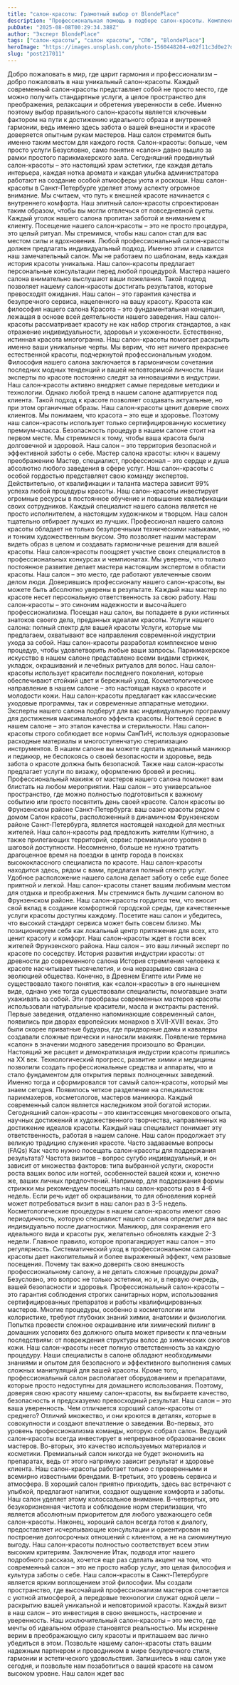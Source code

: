 ```yaml
---
title: "салон-красоты: Грамотный выбор от BlondePlace"
description: "Профессиональная помощь в подборе салон-красоты. Комплексное исследование рыночных предложений. Воспользуйтесь профессиональными советами наших специалистов"
pubDate: "2025-08-08T00:29:34.388Z"
author: "Эксперт BlondePlace"
tags: ["салон-красоты", "салон красоты", "СПб", "BlondePlace"]
heroImage: "https://images.unsplash.com/photo-1560448204-e02f11c3d0e2?q=80&w=800&auto=format&fit=crop"
slug: "post217011"
---
```


Добро пожаловать в мир, где царит гармония и профессионализм – добро пожаловать в наш уникальный салон-красоты. Каждый современный салон-красоты представляет собой не просто место, где можно получить стандартные услуги, а целое пространство для преображения, релаксации и обретения уверенности в себе. Именно поэтому выбор правильного салон-красоты является ключевым фактором на пути к достижению идеального образа и внутренней гармонии, ведь именно здесь забота о вашей внешности и красоте доверяется опытным рукам мастеров. Наш салон стремится быть именно таким местом для каждого гостя. Салон-красоты: больше, чем просто услуги Безусловно, само понятие «салон» давно вышло за рамки простого парикмахерского зала. Сегодняшний продвинутый салон-красоты – это настоящий храм эстетики, где каждая деталь интерьера, каждая нотка аромата и каждая улыбка администратора работают на создание особой атмосферы уюта и роскоши. Наш салон-красоты в Санкт-Петербурге уделяет этому аспекту огромное внимание. Мы считаем, что путь к внешней красоте начинается с внутреннего комфорта. Наш элитный салон-красоты спроектирован таким образом, чтобы вы могли отвлечься от повседневной суеты. Каждый уголок нашего салона пропитан заботой и вниманием к клиенту. Посещение нашего салон-красоты – это не просто процедура, это целый ритуал. Мы стремимся, чтобы наш салон стал для вас местом силы и вдохновения. Любой профессиональный салон-красоты должен предлагать индивидуальный подход. Именно этим и славится наш замечательный салон. Мы не работаем по шаблонам, ведь каждая история красоты уникальна. Наш салон-красоты предлагает персональные консультации перед любой процедурой. Мастера нашего салона внимательно выслушают ваши пожелания. Такой подход позволяет нашему салон-красоты достигать результатов, которые превосходят ожидания. Наш салон – это гарантия качества и безупречного сервиса, нацеленного на вашу красоту. Красота как философия нашего салона Красота – это фундаментальная концепция, лежащая в основе всей деятельности нашего заведения. Наш салон-красоты рассматривает красоту не как набор строгих стандартов, а как отражение индивидуальности, здоровья и ухоженности. Естественно, истинная красота многогранна. Наш салон-красоты помогает раскрыть именно ваши уникальные черты. Мы верим, что нет ничего прекраснее естественной красоты, подчеркнутой профессиональным уходом. Философия нашего салона заключается в гармоничном сочетании последних модных тенденций и вашей неповторимой личности. Наши эксперты по красоте постоянно следят за инновациями в индустрии. Наш салон-красоты активно внедряет самые передовые методики и технологии. Однако любой тренд в нашем салоне адаптируется под клиента. Такой подход к красоте позволяет создавать актуальные, но при этом органичные образы. Наш салон-красоты ценит доверие своих клиентов. Мы понимаем, что красота – это еще и здоровье. Поэтому наш салон-красоты использует только сертифицированную косметику премиум-класса. Безопасность процедур в нашем салоне стоит на первом месте. Мы стремимся к тому, чтобы ваша красота была долговечной и здоровой. Наш салон – это территория безопасной и эффективной заботы о себе. Мастер салона красоты: ключ к вашему преображению Мастер, специалист, профессионал – это сердце и душа абсолютно любого заведения в сфере услуг. Наш салон-красоты с особой гордостью представляет свою команду экспертов. Действительно, от квалификации и таланта мастера зависит 99% успеха любой процедуры красоты. Наш салон-красоты инвестирует огромные ресурсы в постоянное обучение и повышение квалификации своих сотрудников. Каждый специалист нашего салона является не просто исполнителем, а настоящим художником и творцом. Наш салон тщательно отбирает лучших из лучших. Профессионал нашего салона красоты обладает не только безупречными техническими навыками, но и тонким художественным вкусом. Это позволяет нашим мастерам видеть образ в целом и создавать гармоничные решения для вашей красоты. Наш салон-красоты поощряет участие своих специалистов в профессиональных конкурсах и чемпионатах. Мы уверены, что только постоянное развитие делает мастера настоящим экспертом в области красоты. Наш салон – это место, где работают увлеченные своим делом люди. Доверившись профессионалу нашего салон-красоты, вы можете быть абсолютно уверены в результате. Каждый наш мастер по красоте несет персональную ответственность за свою работу. Наш салон-красоты – это синоним надежности и высочайшего профессионализма. Посещая наш салон, вы попадаете в руки истинных знатоков своего дела, преданных идеалам красоты. Услуги нашего салона: полный спектр для вашей красоты Услуги, которые мы предлагаем, охватывают все направления современной индустрии ухода за собой. Наш салон-красоты разработал комплексное меню процедур, чтобы удовлетворить любые ваши запросы. Парикмахерское искусство в нашем салоне представлено всеми видами стрижек, укладок, окрашиваний и лечебных ритуалов для волос. Наш салон-красоты использует красители последнего поколения, которые обеспечивают стойкий цвет и бережный уход. Косметологическое направление в нашем салоне – это настоящая наука о красоте и молодости кожи. Наш салон-красоты предлагает как классические уходовые программы, так и современные аппаратные методики. Эксперты нашего салона подберут для вас индивидуальную программу для достижения максимального эффекта красоты. Ногтевой сервис в нашем салоне – это эталон качества и стерильности. Наш салон-красоты строго соблюдает все нормы СанПиН, используя одноразовые расходные материалы и многоступенчатую стерилизацию инструментов. В нашем салоне вы можете сделать идеальный маникюр и педикюр, не беспокоясь о своей безопасности и здоровье, ведь забота о красоте должна быть безопасной. Также наш салон-красоты предлагает услуги по визажу, оформлению бровей и ресниц. Профессиональный макияж от мастеров нашего салона поможет вам блистать на любом мероприятии. Наш салон – это универсальное пространство, где можно полностью подготовиться к важному событию или просто посвятить день своей красоте. Салон красоты во Фрунзенском районе Санкт-Петербурга: ваш оазис красоты рядом с домом Салон красоты, расположенный в динамичном Фрунзенском районе Санкт-Петербурга, является настоящей находкой для местных жителей. Наш салон-красоты рад предложить жителям Купчино, а также прилегающих территорий, сервис премиального уровня в шаговой доступности. Несомненно, больше не нужно тратить драгоценное время на поездки в центр города в поисках высококлассного специалиста по красоте. Наш салон-красоты находится здесь, рядом с вами, предлагая полный спектр услуг. Удобное расположение нашего салона делает заботу о себе еще более приятной и легкой. Наш салон-красоты станет вашим любимым местом для отдыха и преображения. Мы стремимся быть лучшим салоном во Фрунзенском районе. Наш салон-красоты гордится тем, что вносит свой вклад в создание комфортной городской среды, где качественные услуги красоты доступны каждому. Посетите наш салон и убедитесь, что высокий стандарт сервиса может быть совсем близко. Мы позиционируем себя как локальный центр притяжения для всех, кто ценит красоту и комфорт. Наш салон-красоты ждет в гости всех жителей Фрунзенского района. Наш салон – это ваш личный эксперт по красоте по соседству. История развития индустрии красоты: от древности до современного салона История стремления человека к красоте насчитывает тысячелетия, и она неразрывно связана с эволюцией общества. Конечно, в Древнем Египте или Риме не существовало такого понятия, как «салон-красоты» в его нынешнем виде, однако уже тогда существовали специалисты, помогавшие знати ухаживать за собой. Эти прообразы современных мастеров красоты использовали натуральные красители, масла и экстракты растений. Первые заведения, отдаленно напоминающие современный салон, появились при дворах европейских монархов в XVII-XVIII веках. Это были скорее приватные будуары, где придворные дамы и кавалеры создавали сложные прически и наносили макияж. Появление термина «салон» в значении модного заведения произошло во Франции. Настоящий же расцвет и демократизация индустрии красоты пришлись на XX век. Технологический прогресс, развитие химии и медицины позволили создать профессиональные средства и аппараты, что и стало фундаментом для открытия первых полноценных заведений. Именно тогда и сформировался тот самый салон-красоты, который мы знаем сегодня. Появилось четкое разделение на специалистов: парикмахеров, косметологов, мастеров маникюра. Каждый современный салон является наследником этой богатой истории. Сегодняшний салон-красоты – это квинтэссенция многовекового опыта, научных достижений и художественного творчества, направленных на достижение идеалов красоты. Каждый наш специалист понимает эту ответственность, работая в нашем салоне. Наш салон продолжает эту великую традицию служения красоте. Часто задаваемые вопросы (FAQs) Как часто нужно посещать салон-красоты для поддержания результата? Частота визитов – вопрос сугубо индивидуальный, и он зависит от множества факторов: типа выбранной услуги, скорости роста ваших волос или ногтей, особенностей вашей кожи и, конечно же, ваших личных предпочтений. Например, для поддержания формы стрижки мы рекомендуем посещать наш салон-красоты раз в 4-6 недель. Если речь идет об окрашивании, то для обновления корней может потребоваться визит в наш салон раз в 3-5 недель. Косметологические процедуры в нашем салон-красоты имеют свою периодичность, которую специалист нашего салона определит для вас индивидуально после диагностики. Маникюр, для сохранения его идеального вида и красоты рук, желательно обновлять каждые 2-3 недели. Главное правило, которое пропагандирует наш салон – это регулярность. Систематический уход в профессиональном салон-красоты дает накопительный и более выраженный эффект, чем разовые посещения. Почему так важно доверять свою внешность профессиональному салону, а не делать сложные процедуры дома? Безусловно, это вопрос не только эстетики, но и, в первую очередь, вашей безопасности и здоровья. Профессиональный салон-красоты – это гарантия соблюдения строгих санитарных норм, использования сертифицированных препаратов и работы квалифицированных мастеров. Многие процедуры, особенно в косметологии или колористике, требуют глубоких знаний химии, анатомии и физиологии. Попытка провести сложное окрашивание или химический пилинг в домашних условиях без должного опыта может привести к плачевным последствиям: от повреждения структуры волос до химических ожогов кожи. Наш салон-красоты несет полную ответственность за каждую процедуру. Наши специалисты в салоне обладают необходимыми знаниями и опытом для безопасного и эффективного выполнения самых сложных манипуляций для вашей красоты. Кроме того, профессиональный салон располагает оборудованием и препаратами, которые просто недоступны для домашнего использования. Поэтому, доверяя свою красоту нашему салон-красоты, вы выбираете качество, безопасность и предсказуемо превосходный результат. Наш салон – это ваша уверенность. Чем отличается хороший салон-красоты от среднего? Отличий множество, и они кроются в деталях, которые в совокупности и создают впечатление о заведении. Во-первых, это уровень профессионализма команды, которую собрал салон. Ведущий салон-красоты всегда инвестирует в непрерывное образование своих мастеров. Во-вторых, это качество используемых материалов и косметики. Премиальный салон никогда не будет экономить на препаратах, ведь от этого напрямую зависит результат и здоровье клиента. Наш салон-красоты работает только с проверенными и всемирно известными брендами. В-третьих, это уровень сервиса и атмосфера. В хороший салон приятно приходить, здесь вас встречают с улыбкой, предлагают напитки, создают ощущение комфорта и заботы. Наш салон уделяет этому колоссальное внимание. В-четвертых, это безукоризненная чистота и соблюдение норм стерилизации, что является абсолютным приоритетом для любого уважающего себя салон-красоты. Наконец, хороший салон всегда готов к диалогу, предоставляет исчерпывающие консультации и ориентирован на построение долгосрочных отношений с клиентом, а не на сиюминутную выгоду. Наш салон-красоты полностью соответствует всем этим высоким критериям. Заключение Итак, подводя итог нашего подробного рассказа, хочется еще раз сделать акцент на том, что современный салон – это не просто набор услуг, это целая философия и культура заботы о себе. Наш салон-красоты в Санкт-Петербурге является ярким воплощением этой философии. Мы создали пространство, где высочайший профессионализм мастеров сочетается с уютной атмосферой, а передовые технологии служат одной цели – раскрытию вашей уникальной и неповторимой красоты. Каждый визит в наш салон – это инвестиция в свою внешность, настроение и уверенность. Наш исключительный салон-красоты – это место, где мечты об идеальном образе становятся реальностью. Мы искренне верим в преображающую силу красоты и приглашаем вас лично убедиться в этом. Позвольте нашему салон-красоты стать вашим надежным партнером и проводником в мире безупречного стиля, гармонии и эстетического удовольствия. Запишитесь в наш салон уже сегодня, и позвольте нам позаботиться о вашей красоте на самом высоком уровне. Наш салон ждет вас